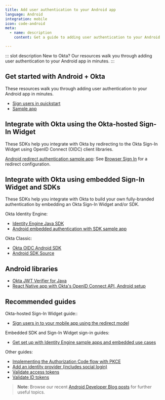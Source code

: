 ```yaml
---
title: Add user authentication to your Android app
language: Android
integration: mobile
icon: code-android
meta:
  - name: description
    content: Get a guide to adding user authentication to your Android app, and related guides to help complete your project.

---
```


::: slot description
New to Okta? Our resources walk you through adding user authentication to your Android app in minutes.
:::

## Get started with Android + Okta

These resources walk you through adding user authentication to your Android app in minutes.

<ul class='language-ctas'>
	<li>
		<a href='/docs/guides/sign-into-mobile-app-redirect/android/main/' class='Button--blueDarkOutline' data-proofer-ignore>
			<span>Sign users in quickstart</span>
		</a>
	</li>
	<li>
		<a href='https://github.com/okta/samples-android' class='Button--blueDarkOutline' data-proofer-ignore>
			<span>Sample app</span>
		</a>
	</li>
</ul>

## Integrate with Okta using the Okta-hosted Sign-In Widget

These SDKs help you integrate with Okta by redirecting to the Okta Sign-In Widget using OpenID Connect (OIDC) client libraries.

[Android redirect authentication sample app](https://github.com/okta/samples-android): See [Browser Sign In](https://github.com/okta/samples-android/tree/master/browser-sign-in) for a redirect configuration.

## Integrate with Okta using embedded Sign-In Widget and SDKs

These SDKs help you integrate with Okta to build your own fully-branded authentication by embedding an Okta Sign-In Widget and/or SDK.

Okta Identity Engine:

* [Identity Engine Java SDK](https://github.com/okta/okta-idx-java)
* [Android embedded authentication with SDK sample app](https://github.com/okta/okta-idx-android)

Okta Classic:

* [Okta OIDC Android SDK](https://github.com/okta/okta-oidc-android#requirements)
* [Android SDK Source](https://github.com/okta/okta-oidc-android)

## Android libraries

* [Okta JWT Verifier for Java](https://github.com/okta/okta-jwt-verifier-java)
* [React Native app with Okta's OpenID Connect API, Android setup](https://github.com/okta/okta-react-native#android-setup)

## Recommended guides

Okta-hosted Sign-In Widget guide::

* [Sign users in to your mobile app using the redirect model](/docs/guides/sign-into-mobile-app-redirect/android/main/)

Embedded SDK and Sign-In Widget sign-in guides:

* [Get set up with Identity Engine sample apps and embedded use cases](/docs/guides/oie-embedded-common-org-setup/android/main/)

Other guides:

* [Implementing the Authorization Code flow with PKCE](/docs/guides/implement-grant-type/authcodepkce/main/)
* [Add an identity provider (includes social login)](/docs/guides/identity-providers/)
* [Validate access tokens](/docs/guides/validate-access-tokens)
* [Validate ID tokens](/docs/guides/validate-id-tokens)

> **Note**: Browse our recent [Android Developer Blog posts](https://developer.okta.com/blog/tags/android/) for further useful topics.
